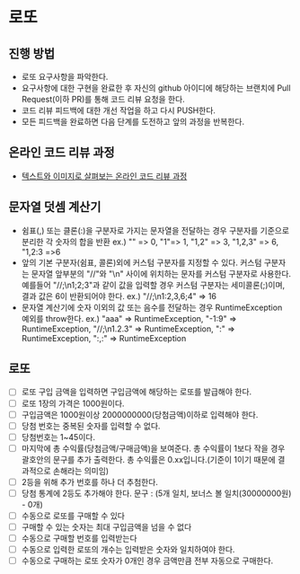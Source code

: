# 로또
## 진행 방법
* 로또 요구사항을 파악한다.
* 요구사항에 대한 구현을 완료한 후 자신의 github 아이디에 해당하는 브랜치에 Pull Request(이하 PR)를 통해 코드 리뷰 요청을 한다.
* 코드 리뷰 피드백에 대한 개선 작업을 하고 다시 PUSH한다.
* 모든 피드백을 완료하면 다음 단계를 도전하고 앞의 과정을 반복한다.

## 온라인 코드 리뷰 과정
* [텍스트와 이미지로 살펴보는 온라인 코드 리뷰 과정](https://github.com/next-step/nextstep-docs/tree/master/codereview)


## 문자열 덧셈 계산기
* 쉼표(,) 또는 클론(:)을 구분자로 가지는 문자열을 전달하는 경우 구분자를 기준으로 분리한 각 숫자의 합을 반환
ex.) "" => 0, "1"=> 1, "1,2" => 3, "1,2,3" => 6, "1,2:3 =>6
* 앞의 기본 구분자(쉼표, 콜론)외에 커스텀 구분자를 지정할 수 있다. 커스텀 구분자는 문자열 앞부분의 "//"와 "\n" 사이에 위치하는 문자를 커스텀 구분자로 사용한다. 
예를들어 "//;\n1;2;3"과 같이 값을 입력할 경우 커스텀 구분자는 세미콜론(;)이며, 결과 값은 6이 반환되어야 한다.
ex.) "//;\n1:2,3,6;4" => 16
* 문자열 계산기에 숫자 이외의 값 또는 음수를 전달하는 경우 RuntimeException 예외를 throw한다.
ex.) "aaa" => RuntimeException, "-1:9" => RuntimeException, "//;\n1.2.3" => RuntimeException, ":" => RuntimeException,
":,:" => RuntimeException

## 로또
- [ ] 로또 구입 금액을 입력하면 구입금액에 해당하는 로또를 발급해야 한다.
- [ ] 로또 1장의 가격은 1000원이다.
- [ ] 구입금액은 1000원이상 2000000000(당첨금액)이하로 입력해야 한다.
- [ ] 당첨 번호는 중복된 숫자를 입력할 수 없다.
- [ ] 당첨번호는 1~45이다.
- [ ] 마지막에 총 수익률(당첨금액/구매금액)을 보여준다. 총 수익률이 1보다 작을 경우 괄호안의 문구를 추가 출력한다.
총 수익률은 0.xx입니다.(기준이 1이기 때문에 결과적으로 손해라는 의미임)
- [ ] 2등을 위해 추가 번호를 하나 더 추첨한다.
- [ ] 당첨 통계에 2등도 추가해야 한다. 문구 : (5개 일치, 보너스 볼 일치(30000000원) - 0개)
- [ ] 수동으로 로또를 구매할 수 있다
- [ ] 구매할 수 있는 숫자는 최대 구입금액을 넘을 수 없다
- [ ] 수동으로 구매할 번호를 입력받는다
- [ ] 수동으로 입력한 로또의 개수는 입력받은 숫자와 일치하여야 한다.
- [ ] 수동으로 구매하는 로또 숫자가 0개인 경우 금액만큼 전부 자동으로 구매한다.